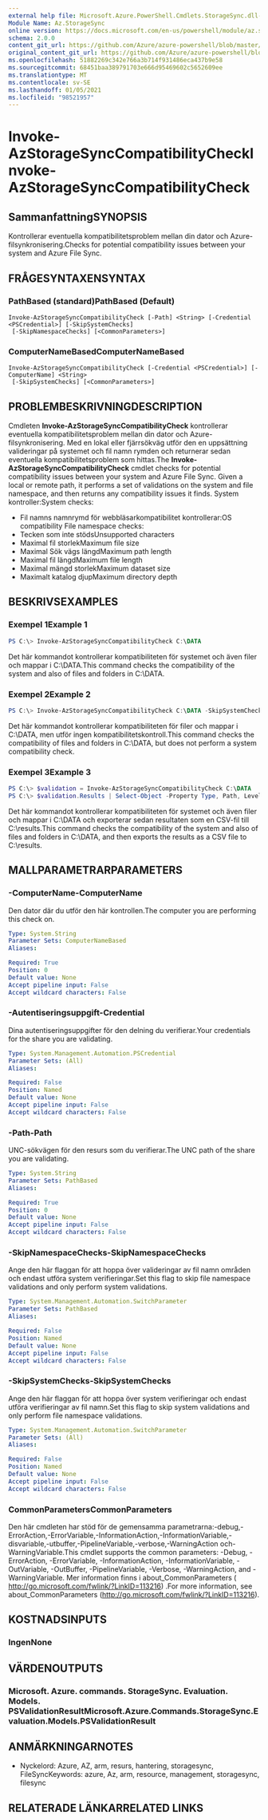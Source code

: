 ```yaml
---
external help file: Microsoft.Azure.PowerShell.Cmdlets.StorageSync.dll-Help.xml
Module Name: Az.StorageSync
online version: https://docs.microsoft.com/en-us/powershell/module/az.storagesync/invoke-azstoragesynccompatibilitycheck
schema: 2.0.0
content_git_url: https://github.com/Azure/azure-powershell/blob/master/src/StorageSync/StorageSync/help/Invoke-AzStorageSyncCompatibilityCheck.md
original_content_git_url: https://github.com/Azure/azure-powershell/blob/master/src/StorageSync/StorageSync/help/Invoke-AzStorageSyncCompatibilityCheck.md
ms.openlocfilehash: 51882269c342e766a3b714f931486eca437b9e58
ms.sourcegitcommit: 68451baa389791703e666d95469602c5652609ee
ms.translationtype: MT
ms.contentlocale: sv-SE
ms.lasthandoff: 01/05/2021
ms.locfileid: "98521957"
---
```

# <span data-ttu-id="086a1-101">Invoke-AzStorageSyncCompatibilityCheck</span><span class="sxs-lookup"><span data-stu-id="086a1-101">Invoke-AzStorageSyncCompatibilityCheck</span></span>

## <span data-ttu-id="086a1-102">Sammanfattning</span><span class="sxs-lookup"><span data-stu-id="086a1-102">SYNOPSIS</span></span>
<span data-ttu-id="086a1-103">Kontrollerar eventuella kompatibilitetsproblem mellan din dator och Azure-filsynkronisering.</span><span class="sxs-lookup"><span data-stu-id="086a1-103">Checks for potential compatibility issues between your system and Azure File Sync.</span></span>

## <span data-ttu-id="086a1-104">FRÅGESYNTAXEN</span><span class="sxs-lookup"><span data-stu-id="086a1-104">SYNTAX</span></span>

### <span data-ttu-id="086a1-105">PathBased (standard)</span><span class="sxs-lookup"><span data-stu-id="086a1-105">PathBased (Default)</span></span>
```
Invoke-AzStorageSyncCompatibilityCheck [-Path] <String> [-Credential <PSCredential>] [-SkipSystemChecks]
 [-SkipNamespaceChecks] [<CommonParameters>]
```

### <span data-ttu-id="086a1-106">ComputerNameBased</span><span class="sxs-lookup"><span data-stu-id="086a1-106">ComputerNameBased</span></span>
```
Invoke-AzStorageSyncCompatibilityCheck [-Credential <PSCredential>] [-ComputerName] <String>
 [-SkipSystemChecks] [<CommonParameters>]
```

## <span data-ttu-id="086a1-107">PROBLEMBESKRIVNING</span><span class="sxs-lookup"><span data-stu-id="086a1-107">DESCRIPTION</span></span>
<span data-ttu-id="086a1-108">Cmdleten **Invoke-AzStorageSyncCompatibilityCheck** kontrollerar eventuella kompatibilitetsproblem mellan din dator och Azure-filsynkronisering. Med en lokal eller fjärrsökväg utför den en uppsättning valideringar på systemet och fil namn rymden och returnerar sedan eventuella kompatibilitetsproblem som hittas.</span><span class="sxs-lookup"><span data-stu-id="086a1-108">The **Invoke-AzStorageSyncCompatibilityCheck** cmdlet checks for potential compatibility issues between your system and Azure File Sync. Given a local or remote path, it performs a set of validations on the system and file namespace, and then returns any compatibility issues it finds.</span></span>
<span data-ttu-id="086a1-109">System kontroller:</span><span class="sxs-lookup"><span data-stu-id="086a1-109">System checks:</span></span>
- <span data-ttu-id="086a1-110">Fil namns namnrymd för webbläsarkompatibilitet kontrollerar:</span><span class="sxs-lookup"><span data-stu-id="086a1-110">OS compatibility File namespace checks:</span></span>
- <span data-ttu-id="086a1-111">Tecken som inte stöds</span><span class="sxs-lookup"><span data-stu-id="086a1-111">Unsupported characters</span></span>
- <span data-ttu-id="086a1-112">Maximal fil storlek</span><span class="sxs-lookup"><span data-stu-id="086a1-112">Maximum file size</span></span>
- <span data-ttu-id="086a1-113">Maximal Sök vägs längd</span><span class="sxs-lookup"><span data-stu-id="086a1-113">Maximum path length</span></span>
- <span data-ttu-id="086a1-114">Maximal fil längd</span><span class="sxs-lookup"><span data-stu-id="086a1-114">Maximum file length</span></span>
- <span data-ttu-id="086a1-115">Maximal mängd storlek</span><span class="sxs-lookup"><span data-stu-id="086a1-115">Maximum dataset size</span></span>
- <span data-ttu-id="086a1-116">Maximalt katalog djup</span><span class="sxs-lookup"><span data-stu-id="086a1-116">Maximum directory depth</span></span>

## <span data-ttu-id="086a1-117">BESKRIVS</span><span class="sxs-lookup"><span data-stu-id="086a1-117">EXAMPLES</span></span>

### <span data-ttu-id="086a1-118">Exempel 1</span><span class="sxs-lookup"><span data-stu-id="086a1-118">Example 1</span></span>
```powershell
PS C:\> Invoke-AzStorageSyncCompatibilityCheck C:\DATA
```

<span data-ttu-id="086a1-119">Det här kommandot kontrollerar kompatibiliteten för systemet och även filer och mappar i C:\DATA.</span><span class="sxs-lookup"><span data-stu-id="086a1-119">This command checks the compatibility of the system and also of files and folders in C:\DATA.</span></span>

### <span data-ttu-id="086a1-120">Exempel 2</span><span class="sxs-lookup"><span data-stu-id="086a1-120">Example 2</span></span>
```powershell
PS C:\> Invoke-AzStorageSyncCompatibilityCheck C:\DATA -SkipSystemChecks
```

<span data-ttu-id="086a1-121">Det här kommandot kontrollerar kompatibiliteten för filer och mappar i C:\DATA, men utför ingen kompatibilitetskontroll.</span><span class="sxs-lookup"><span data-stu-id="086a1-121">This command checks the compatibility of files and folders in C:\DATA, but does not perform a system compatibility check.</span></span>

### <span data-ttu-id="086a1-122">Exempel 3</span><span class="sxs-lookup"><span data-stu-id="086a1-122">Example 3</span></span>
```powershell
PS C:\> $validation = Invoke-AzStorageSyncCompatibilityCheck C:\DATA
PS C:\> $validation.Results | Select-Object -Property Type, Path, Level, Description, Result | Export-Csv -Path C:\results.csv -Encoding utf8
```

<span data-ttu-id="086a1-123">Det här kommandot kontrollerar kompatibiliteten för systemet och även filer och mappar i C:\DATA och exporterar sedan resultaten som en CSV-fil till C:\results.</span><span class="sxs-lookup"><span data-stu-id="086a1-123">This command checks the compatibility of the system and also of files and folders in C:\DATA, and then exports the results as a CSV file to C:\results.</span></span>

## <span data-ttu-id="086a1-124">MALLPARAMETRAR</span><span class="sxs-lookup"><span data-stu-id="086a1-124">PARAMETERS</span></span>

### <span data-ttu-id="086a1-125">-ComputerName</span><span class="sxs-lookup"><span data-stu-id="086a1-125">-ComputerName</span></span>
<span data-ttu-id="086a1-126">Den dator där du utför den här kontrollen.</span><span class="sxs-lookup"><span data-stu-id="086a1-126">The computer you are performing this check on.</span></span>

```yaml
Type: System.String
Parameter Sets: ComputerNameBased
Aliases:

Required: True
Position: 0
Default value: None
Accept pipeline input: False
Accept wildcard characters: False
```

### <span data-ttu-id="086a1-127">-Autentiseringsuppgift</span><span class="sxs-lookup"><span data-stu-id="086a1-127">-Credential</span></span>
<span data-ttu-id="086a1-128">Dina autentiseringsuppgifter för den delning du verifierar.</span><span class="sxs-lookup"><span data-stu-id="086a1-128">Your credentials for the share you are validating.</span></span>

```yaml
Type: System.Management.Automation.PSCredential
Parameter Sets: (All)
Aliases:

Required: False
Position: Named
Default value: None
Accept pipeline input: False
Accept wildcard characters: False
```

### <span data-ttu-id="086a1-129">-Path</span><span class="sxs-lookup"><span data-stu-id="086a1-129">-Path</span></span>
<span data-ttu-id="086a1-130">UNC-sökvägen för den resurs som du verifierar.</span><span class="sxs-lookup"><span data-stu-id="086a1-130">The UNC path of the share you are validating.</span></span>

```yaml
Type: System.String
Parameter Sets: PathBased
Aliases:

Required: True
Position: 0
Default value: None
Accept pipeline input: False
Accept wildcard characters: False
```

### <span data-ttu-id="086a1-131">-SkipNamespaceChecks</span><span class="sxs-lookup"><span data-stu-id="086a1-131">-SkipNamespaceChecks</span></span>
<span data-ttu-id="086a1-132">Ange den här flaggan för att hoppa över valideringar av fil namn områden och endast utföra system verifieringar.</span><span class="sxs-lookup"><span data-stu-id="086a1-132">Set this flag to skip file namespace validations and only perform system validations.</span></span>

```yaml
Type: System.Management.Automation.SwitchParameter
Parameter Sets: PathBased
Aliases:

Required: False
Position: Named
Default value: None
Accept pipeline input: False
Accept wildcard characters: False
```

### <span data-ttu-id="086a1-133">-SkipSystemChecks</span><span class="sxs-lookup"><span data-stu-id="086a1-133">-SkipSystemChecks</span></span>
<span data-ttu-id="086a1-134">Ange den här flaggan för att hoppa över system verifieringar och endast utföra verifieringar av fil namn.</span><span class="sxs-lookup"><span data-stu-id="086a1-134">Set this flag to skip system validations and only perform file namespace validations.</span></span>

```yaml
Type: System.Management.Automation.SwitchParameter
Parameter Sets: (All)
Aliases:

Required: False
Position: Named
Default value: None
Accept pipeline input: False
Accept wildcard characters: False
```

### <span data-ttu-id="086a1-135">CommonParameters</span><span class="sxs-lookup"><span data-stu-id="086a1-135">CommonParameters</span></span>
<span data-ttu-id="086a1-136">Den här cmdleten har stöd för de gemensamma parametrarna:-debug,-ErrorAction,-ErrorVariable,-InformationAction,-InformationVariable,-disvariable,-utbuffer,-PipelineVariable,-verbose,-WarningAction och-WarningVariable.</span><span class="sxs-lookup"><span data-stu-id="086a1-136">This cmdlet supports the common parameters: -Debug, -ErrorAction, -ErrorVariable, -InformationAction, -InformationVariable, -OutVariable, -OutBuffer, -PipelineVariable, -Verbose, -WarningAction, and -WarningVariable.</span></span> <span data-ttu-id="086a1-137">Mer information finns i about_CommonParameters ( http://go.microsoft.com/fwlink/?LinkID=113216) .</span><span class="sxs-lookup"><span data-stu-id="086a1-137">For more information, see about_CommonParameters (http://go.microsoft.com/fwlink/?LinkID=113216).</span></span>

## <span data-ttu-id="086a1-138">KOSTNADS</span><span class="sxs-lookup"><span data-stu-id="086a1-138">INPUTS</span></span>

### <span data-ttu-id="086a1-139">Ingen</span><span class="sxs-lookup"><span data-stu-id="086a1-139">None</span></span>

## <span data-ttu-id="086a1-140">VÄRDEN</span><span class="sxs-lookup"><span data-stu-id="086a1-140">OUTPUTS</span></span>

### <span data-ttu-id="086a1-141">Microsoft. Azure. commands. StorageSync. Evaluation. Models. PSValidationResult</span><span class="sxs-lookup"><span data-stu-id="086a1-141">Microsoft.Azure.Commands.StorageSync.Evaluation.Models.PSValidationResult</span></span>

## <span data-ttu-id="086a1-142">ANMÄRKNINGAR</span><span class="sxs-lookup"><span data-stu-id="086a1-142">NOTES</span></span>
* <span data-ttu-id="086a1-143">Nyckelord: Azure, AZ, arm, resurs, hantering, storagesync, FileSync</span><span class="sxs-lookup"><span data-stu-id="086a1-143">Keywords: azure, Az, arm, resource, management, storagesync, filesync</span></span>

## <span data-ttu-id="086a1-144">RELATERADE LÄNKAR</span><span class="sxs-lookup"><span data-stu-id="086a1-144">RELATED LINKS</span></span>
